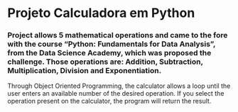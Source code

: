 # Projeto Calculadora em Python

### Project allows 5 mathematical operations and came to the fore with the course “Python: Fundamentals for Data Analysis”, from the Data Science Academy, which was proposed the challenge. Those operations are: Addition, Subtraction, Multiplication, Division and Exponentiation.


Through Object Oriented Programming, the calculator allows a loop until the user enters an available number of the desired operation. If you select the operation present on the calculator, the program will return the result.
